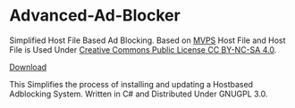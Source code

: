 # Advanced-Ad-Blocker
Simplified Host File Based Ad Blocking.
Based on [MVPS](http://winhelp2002.mvps.org/index.htm) Host File and Host File is Used Under [Creative Commons Public License CC BY-NC-SA 4.0](https://creativecommons.org/licenses/by-nc-sa/4.0/).

[Download](https://srilals.github.io/Advanced-Ad-Blocker/)

This Simplifies the process of installing and updating a Hostbased Adblocking System.
Written in C# and Distributed Under GNUGPL 3.0.
